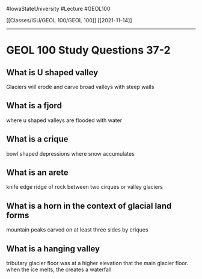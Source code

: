 
#IowaStateUniversity  #Lecture  #GEOL100

[[Classes/ISU/GEOL 100/GEOL 100]] [[2021-11-14]]

---


# GEOL 100 Study Questions 37-2

## What is U shaped valley 

Glaciers will erode and carve broad valleys with steep walls 

## What is a fjord 

where u shaped valleys are flooded with water

## What is a crique 

bowl shaped depressions where snow accumulates 

## What is an arete 

knife edge ridge of rock between two cirques or valley glaciers 

## What is a horn in the context of glacial land forms  

mountain peaks carved on at least three sides by criques

## What is a hanging valley 

tributary glacier floor was at a higher elevation that the main glacier floor. when the ice melts, the creates a waterfall 